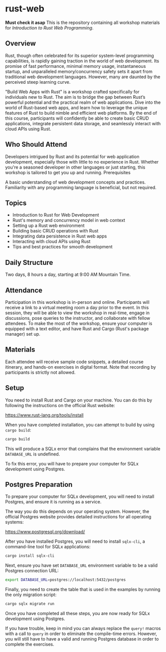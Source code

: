 # rust-web

**Must check it asap** This is the repository containing all workshop materials for _Introduction to Rust Web Programming_.

## Overview

Rust, though often celebrated for its superior system-level programming capabilities, is rapidly gaining traction in the world of web development. Its promise of fast performance, minimal memory usage, instantaneous startup, and unparalleled memory/concurrency safety sets it apart from traditional web development languages. However, many are daunted by the perceived steep learning curve.

"Build Web Apps with Rust" is a workshop crafted specifically for individuals new to Rust. The aim is to bridge the gap between Rust’s powerful potential and the practical realm of web applications. Dive into the world of Rust-based web apps, and learn how to leverage the unique features of Rust to build nimble and efficient web platforms. By the end of this course, participants will confidently be able to create basic CRUD applications, integrate persistent data storage, and seamlessly interact with cloud APIs using Rust.

## Who Should Attend

Developers intrigued by Rust and its potential for web application development, especially those with little to no experience in Rust. Whether you're a seasoned developer in other languages or just starting, this workshop is tailored to get you up and running.
Prerequisites

A basic understanding of web development concepts and practices. Familiarity with any programming language is beneficial, but not required.

## Topics

 - Introduction to Rust for Web Development
 - Rust's memory and concurrency model in web context
 - Setting up a Rust web environment
 - Building basic CRUD operations with Rust
 - Integrating data persistence in Rust web apps
 - Interacting with cloud APIs using Rust
 - Tips and best practices for smooth development

## Daily Structure

Two days, 8 hours a day, starting at 9:00 AM Mountain Time.

## Attendance

Participation in this workshop is in-person and online. Participants will receive a link to a virtual meeting room a day prior to the event. In this session, they will be able to view the workshop in real-time, engage in discussions, pose queries to the instructor, and collaborate with fellow attendees. To make the most of the workshop, ensure your computer is equipped with a text editor, and have Rust and Cargo (Rust's package manager) set up.

## Materials

Each attendee will receive sample code snippets, a detailed course itinerary, and hands-on exercises in digital format. Note that recording by participants is strictly not allowed.

## Setup

You need to install Rust and Cargo on your machine. You can do this by following the instructions on the official Rust website: 

https://www.rust-lang.org/tools/install

When you have completed installation, you can attempt to build by using `cargo build`:

```bash
cargo build
```

This will produce a SQLx error that complains that the environment variable `DATABASE_URL` is undefined.

To fix this error, you will have to prepare your computer for SQLx development using Postgres.

## Postgres Preparation

To prepare your computer for SQLx development, you will need to install Postgres, and ensure it is running as a service.

The way you do this depends on your operating system. However, the official Postgres website provides detailed instructions for all operating systems:

https://www.postgresql.org/download/

After you have installed Postgres, you will need to install `sqlx-cli`, a command-line tool for SQLx applications:

```bash
cargo install sqlx-cli
```

Next, ensure you have set `DATABASE_URL` environment variable to be a valid Postgres connection URL:

```bash
export DATABASE_URL=postgres://localhost:5432/postgres
```

Finally, you need to create the table that is used in the examples by running the only migration script:

```bash
cargo sqlx migrate run
```

Once you have completed all these steps, you are now ready for SQLx development using Postgres.

If you have trouble, keep in mind you can always replace the `query!` macros with a call to 
`query` in order to eliminate the compile-time errors. However, you will still have to have a 
valid and running Postgres database in order to complete the exercises.
